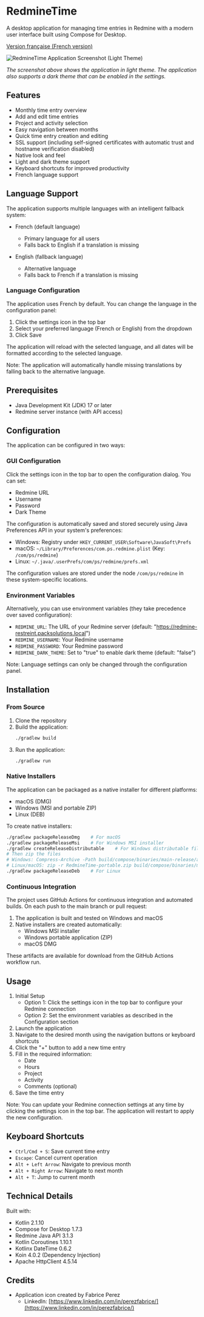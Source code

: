 # RedmineTime

A desktop application for managing time entries in Redmine with a modern user interface built using Compose for Desktop.

[Version française (French version)](README_FR.md)

![RedmineTime Application Screenshot (Light Theme)](docs/images/redmine-time-screenshot.png)

*The screenshot above shows the application in light theme. The application also supports a dark theme that can be
enabled in the settings.*

## Features

- Monthly time entry overview
- Add and edit time entries
- Project and activity selection
- Easy navigation between months
- Quick time entry creation and editing
- SSL support (including self-signed certificates with automatic trust and hostname verification disabled)
- Native look and feel
- Light and dark theme support
- Keyboard shortcuts for improved productivity
- French language support

## Language Support

The application supports multiple languages with an intelligent fallback system:

- French (default language)
    - Primary language for all users
    - Falls back to English if a translation is missing

- English (fallback language)
    - Alternative language
    - Falls back to French if a translation is missing

### Language Configuration

The application uses French by default. You can change the language in the configuration panel:

1. Click the settings icon in the top bar
2. Select your preferred language (French or English) from the dropdown
3. Click Save

The application will reload with the selected language, and all dates will be formatted according to the selected
language.

Note: The application will automatically handle missing translations by falling back to the alternative language.

## Prerequisites

- Java Development Kit (JDK) 17 or later
- Redmine server instance (with API access)

## Configuration

The application can be configured in two ways:

### GUI Configuration

Click the settings icon in the top bar to open the configuration dialog. You can set:

- Redmine URL
- Username
- Password
- Dark Theme

The configuration is automatically saved and stored securely using Java Preferences API in your system's preferences:

- Windows: Registry under `HKEY_CURRENT_USER\Software\JavaSoft\Prefs`
- macOS: `~/Library/Preferences/com.ps.redmine.plist` (Key: `/com/ps/redmine`)
- Linux: `~/.java/.userPrefs/com/ps/redmine/prefs.xml`

The configuration values are stored under the node `/com/ps/redmine` in these system-specific locations.

### Environment Variables

Alternatively, you can use environment variables (they take precedence over saved configuration):

- `REDMINE_URL`: The URL of your Redmine server (default: "https://redmine-restreint.packsolutions.local")
- `REDMINE_USERNAME`: Your Redmine username
- `REDMINE_PASSWORD`: Your Redmine password
- `REDMINE_DARK_THEME`: Set to "true" to enable dark theme (default: "false")

Note: Language settings can only be changed through the configuration panel.

## Installation

### From Source

1. Clone the repository
2. Build the application:
   ```bash
   ./gradlew build
   ```
3. Run the application:
   ```bash
   ./gradlew run
   ```

### Native Installers

The application can be packaged as a native installer for different platforms:

- macOS (DMG)
- Windows (MSI and portable ZIP)
- Linux (DEB)

To create native installers:

```bash
./gradlew packageReleaseDmg    # For macOS
./gradlew packageReleaseMsi    # For Windows MSI installer
./gradlew createReleaseDistributable    # For Windows distributable files
# Then zip the files
# Windows: Compress-Archive -Path build/compose/binaries/main-release/app/* -DestinationPath RedmineTime-portable.zip
# Linux/macOS: zip -r RedmineTime-portable.zip build/compose/binaries/main-release/app/*
./gradlew packageReleaseDeb    # For Linux
```

### Continuous Integration

The project uses GitHub Actions for continuous integration and automated builds. On each push to the main branch or pull
request:

1. The application is built and tested on Windows and macOS
2. Native installers are created automatically:
    - Windows MSI installer
    - Windows portable application (ZIP)
    - macOS DMG

These artifacts are available for download from the GitHub Actions workflow run.

## Usage

1. Initial Setup
    - Option 1: Click the settings icon in the top bar to configure your Redmine connection
    - Option 2: Set the environment variables as described in the Configuration section
2. Launch the application
3. Navigate to the desired month using the navigation buttons or keyboard shortcuts
4. Click the "+" button to add a new time entry
5. Fill in the required information:
    - Date
    - Hours
    - Project
    - Activity
    - Comments (optional)
6. Save the time entry

Note: You can update your Redmine connection settings at any time by clicking the settings icon in the top bar. The
application will restart to apply the new configuration.

## Keyboard Shortcuts

- `Ctrl/Cmd + S`: Save current time entry
- `Escape`: Cancel current operation
- `Alt + Left Arrow`: Navigate to previous month
- `Alt + Right Arrow`: Navigate to next month
- `Alt + T`: Jump to current month

## Technical Details

Built with:

- Kotlin 2.1.10
- Compose for Desktop 1.7.3
- Redmine Java API 3.1.3
- Kotlin Coroutines 1.10.1
- Kotlinx DateTime 0.6.2
- Koin 4.0.2 (Dependency Injection)
- Apache HttpClient 4.5.14

## Credits

- Application icon created by Fabrice Perez
    - LinkedIn: [https://www.linkedin.com/in/perezfabrice/](https://www.linkedin.com/in/perezfabrice/)
